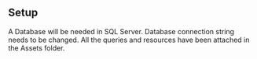 ## Setup
  A Database will be needed in SQL Server.
  Database connection string needs to be changed.
  All the queries and resources have been attached in the Assets folder.
